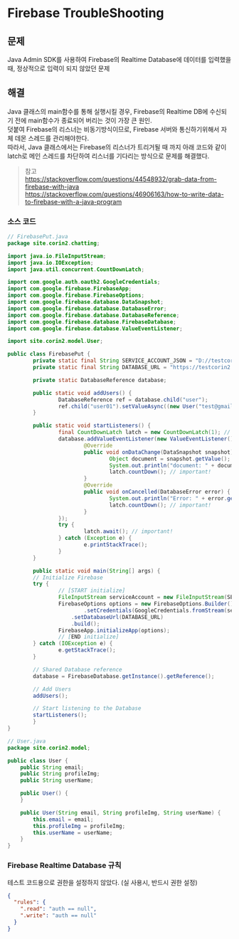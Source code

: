 # Firebase TroubleShooting

## 문제
Java Admin SDK를 사용하여 Firebase의 Realtime Database에 데이터를 입력했을 때,
정상적으로 입력이 되지 않았던 문제

## 해결
Java 클래스의 main함수를 통해 실행시킬 경우, Firebase의 Realtime DB에 수신되기 전에 main함수가 종료되어 버리는 것이 가장 큰 원인.
<br>
덧붙여 Firebase의 리스너는 비동기방식이므로, Firebase 서버와 통신하기위해서 자체 데몬 스레드를 관리해야한다.
<br>
따라서, Java 클래스에서는 Firebase의 리스너가 트리거될 때 까지 아래 코드와 같이 latch로 메인 스레드를 차단하여 리스너를 기다리는 방식으로 문제를 해결했다.

> 참고 <br>
https://stackoverflow.com/questions/44548932/grab-data-from-firebase-with-java
https://stackoverflow.com/questions/46906163/how-to-write-data-to-firebase-with-a-java-program

### 소스 코드
```java
// FirebasePut.java
package site.corin2.chatting;

import java.io.FileInputStream;
import java.io.IOException;
import java.util.concurrent.CountDownLatch;

import com.google.auth.oauth2.GoogleCredentials;
import com.google.firebase.FirebaseApp;
import com.google.firebase.FirebaseOptions;
import com.google.firebase.database.DataSnapshot;
import com.google.firebase.database.DatabaseError;
import com.google.firebase.database.DatabaseReference;
import com.google.firebase.database.FirebaseDatabase;
import com.google.firebase.database.ValueEventListener;

import site.corin2.model.User;

public class FirebasePut {
        private static final String SERVICE_ACCOUNT_JSON = "D://testcorin2-firebase-adminsdk.json";
        private static final String DATABASE_URL = "https://testcorin2.firebaseio.com/";

        private static DatabaseReference database;

        public static void addUsers() {
                DatabaseReference ref = database.child("user");
                ref.child("user01").setValueAsync((new User("test@gmail.com", "test.jpg", "test")));
        }

        public static void startListeners() {
                final CountDownLatch latch = new CountDownLatch(1); // important!
                database.addValueEventListener(new ValueEventListener() {
                        @Override
                        public void onDataChange(DataSnapshot snapshot) {
                                Object document = snapshot.getValue();
                                System.out.println("document: " + document);
                                latch.countDown(); // important!
                        }
                        @Override
                        public void onCancelled(DatabaseError error) {
                                System.out.println("Error: " + error.getMessage());
                                latch.countDown(); // important!
                        }
                });
                try {
                        latch.await(); // important!
                } catch (Exception e) {
                        e.printStackTrace();
                }
        }

        public static void main(String[] args) {
        // Initialize Firebase
        try {
                // [START initialize]
                FileInputStream serviceAccount = new FileInputStream(SERVICE_ACCOUNT_JSON);
                FirebaseOptions options = new FirebaseOptions.Builder()
                        .setCredentials(GoogleCredentials.fromStream(serviceAccount))
                    .setDatabaseUrl(DATABASE_URL)
                    .build();
                FirebaseApp.initializeApp(options);
                // [END initialize]
        } catch (IOException e) {
                e.getStackTrace();
        }

        // Shared Database reference
        database = FirebaseDatabase.getInstance().getReference();

        // Add Users
        addUsers();

        // Start listening to the Database
        startListeners();
        }
}
```

```java
// User.java
package site.corin2.model;

public class User {
    public String email;
    public String profileImg;
    public String userName;

    public User() {
    }

    public User(String email, String profileImg, String userName) {
        this.email = email;
        this.profileImg = profileImg;
        this.userName = userName;
    }
}
```

### Firebase Realtime Database 규칙
테스트 코드용으로 권한을 설정하지 않았다. (실 사용시, 반드시 권한 설정)
```json
{
  "rules": {
    ".read": "auth == null",
    ".write": "auth == null"
  }
}
```
